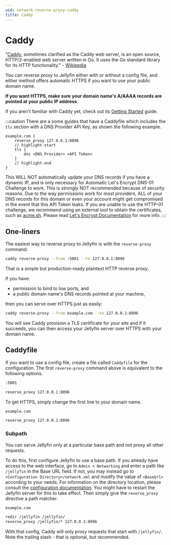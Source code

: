 ```yaml
---
uid: network-reverse-proxy-caddy
title: Caddy
---
```


# Caddy

"[Caddy](https://caddyserver.com/), sometimes clarified as the Caddy web server, is an open source, HTTP/2-enabled web server written in Go. It uses the Go standard library for its HTTP functionality." - [Wikipedia](<https://en.wikipedia.org/wiki/Caddy_(web_server)>)

You can reverse proxy to Jellyfin either with or without a config file, and either method offers automatic HTTPS if you want to use your public domain name.

**If you want HTTPS, make sure your domain name's A/AAAA records are pointed at your public IP address.**

If you aren't familiar with Caddy yet, check out its [Getting Started](https://caddyserver.com/docs/getting-started) guide.

:::caution
There are a some guides that have a Caddyfile which includes the `tls` section with a DNS Provider API Key, as shown the following example.
```Caddyfile
example.com {
    reverse_proxy 127.0.0.1:8096
    // highlight-start
    tls {
        dns <DNS Provider> <API Token>
    }
    // highlight-end
}
```
This WILL NOT automatically update your DNS records if you have a dynamic IP, and is only necessary for Automatic Let's Encrypt DNS-01 Challenge to work. This is strongly NOT recommended because of security reasons. Due to the way permissions work for most providers, ALL of your DNS records for this domain or even your account might get compromised in the event that this API Token leaks. If you are unable to use the HTTP-01 challenge, we recommend using an external tool to obtain the certificates, such as [acme.sh](https://github.com/acmesh-official/acme.sh). Please read [Let's Encrypt Documentation](https://letsencrypt.org/docs/challenge-types/) for more info.
:::

## One-liners

The easiest way to reverse proxy to Jellyfin is with the `reverse-proxy` command:

```bash
caddy reverse-proxy --from :5001 --to 127.0.0.1:8096
```

That is a simple but production-ready plaintext HTTP reverse proxy.

If you have:

- permission to bind to low ports, and
- a public domain name's DNS records pointed at your machine,

then you can serve over HTTPS just as easily:

```bash
caddy reverse-proxy --from example.com --to 127.0.0.1:8096
```

You will see Caddy provision a TLS certificate for your site and if it succeeds, you can then access your Jellyfin server over HTTPS with your domain name.

## Caddyfile

If you want to use a config file, create a file called `Caddyfile` for the configuration.
The first `reverse-proxy` command above is equivalent to the following options.

```txt
:5001

reverse_proxy 127.0.0.1:8096
```

To get HTTPS, simply change the first line to your domain name.

```txt
example.com

reverse_proxy 127.0.0.1:8096
```

### Subpath

You can serve Jellyfin only at a particular base path and not proxy all other requests.

To do this, first configure Jellyfin to use a base path.
If you already have access to the web interface, go to `Admin > Networking` and enter a path like `/jellyfin` in the Base URL field.
If not, you may instead go to `<Configuration Directory>/network.xml` and modify the value of `<BaseUrl>` according to your needs. For information on the directory location, please consult the [configuration documentation](/docs/general/administration/configuration#configuration-directory).
You might have to restart the Jellyfin server for this to take effect.
Then simply give the `reverse_proxy` directive a path matcher.

```txt
example.com

redir /jellyfin /jellyfin/
reverse_proxy /jellyfin/* 127.0.0.1:8096
```

With that config, Caddy will only proxy requests that start with `/jellyfin/`.
Note the trailing slash - that is optional, but recommended.